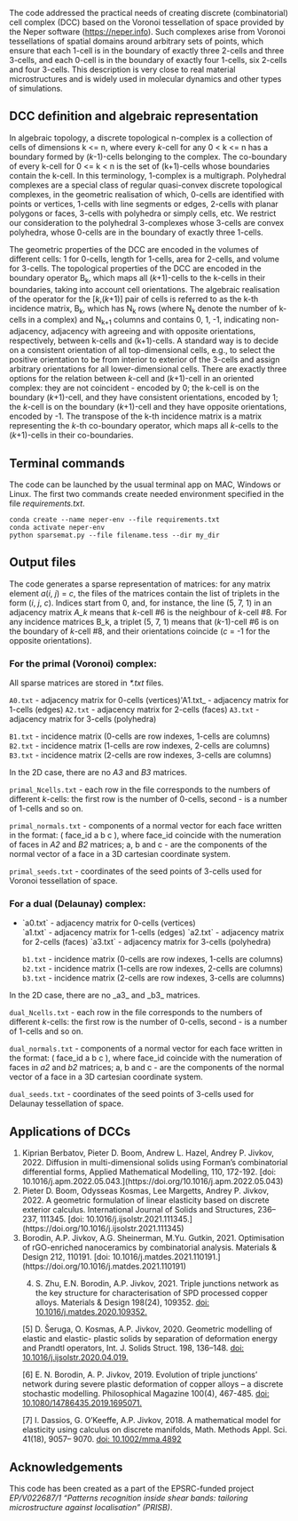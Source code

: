 The code addressed the practical needs of creating discrete (combinatorial) cell complex (DCC) 
based on the Voronoi tessellation of space provided by the Neper software (https://neper.info). Such complexes arise from Voronoi tessellations of spatial domains around arbitrary sets of points, which ensure that each 1-cell is in the boundary of exactly three 2-cells and three 3-cells, and each 0-cell is in the boundary of exactly four 1-cells, six 2-cells and four 3-cells. This description is very close to real material microstructures and is widely used in molecular dynamics and other types of simulations.

## DCC definition and algebraic representation
In algebraic topology, a discrete topological n-complex is a collection of cells of dimensions k <= n, where every _k_-cell for any 0 < k <= n has a boundary formed by (_k_-1)-cells belonging to the complex. The co-boundary of every k-cell for 0 <= k < n is the set of (k+1)-cells whose boundaries contain the k-cell. In this terminology, 1-complex is a multigraph. Polyhedral complexes are a special class of regular quasi-convex discrete topological complexes, in the geometric realisation of which, 0-cells are identified with points or vertices, 1-cells with line segments or edges, 2-cells with planar polygons or faces, 3-cells with polyhedra or simply cells, etc. We restrict our consideration to the polyhedral 3-complexes whose 3-cells are convex polyhedra, whose 0-cells are in the boundary of exactly three 1-cells. 

The geometric properties of the DCC are encoded in the volumes of different cells: 1 for 0-cells, length for 1-cells, area for 2-cells, and volume for 3-cells. The topological properties of the DCC are encoded in the boundary operator B<sub>k</sub>, which maps all (_k_+1)-cells to the k-cells in their boundaries, taking into account cell orientations.
The algebraic realisation of the operator for the [_k_,(_k_+1)] pair of cells is referred to as the k-th incidence matrix, B<sub>k</sub>, which has N<sub>k</sub> rows (where N<sub>k</sub> denote the number of k-cells in a complex) and N<sub>k+1</sub> columns and contains 0, 1, -1, indicating non-adjacency, adjacency with agreeing and with opposite orientations, respectively, between k-cells and (k+1)-cells. A standard way is to decide on a consistent orientation of all top-dimensional cells, e.g., to select the positive orientation to be from interior to exterior of the 3-cells and assign arbitrary orientations for all lower-dimensional cells. There are exactly three options for the relation between _k_-cell and (_k_+1)-cell in an oriented complex: they are not coincident - encoded by 0; the k-cell is on the boundary (_k_+1)-cell, and they have consistent orientations, encoded by 1; the _k_-cell is on the boundary (_k_+1)-cell and they have opposite orientations, encoded by -1. The transpose of the k-th incidence matrix is a matrix representing the _k_-th co-boundary operator, which maps all _k_-cells to the (_k_+1)-cells in their co-boundaries.

## Terminal commands
The code can be launched by the usual terminal app on MAC, Windows or Linux. The first two commands create needed environment specified in the file _requirements.txt_. 

```
conda create --name neper-env --file requirements.txt
conda activate neper-env
python sparsemat.py --file filename.tess --dir my_dir
```

## Output files
The code generates a sparse representation of matrices: for any matrix element _a_(_i_, _j_) = _c_, the files of the matrices contain the list of triplets in the form (_i_, _j_, _c_). Indices start from 0, and, for instance, the line (5, 7, 1) in an adjacency matrix _A_k_ means that _k_-cell #6 is the neighbour of _k_-cell #8. For any incidence matrices B_k, a triplet (5, 7, 1) means that (_k_-1)-cell #6 is on the boundary of _k_-cell #8, and their orientations coincide (_c_ = -1 for the opposite orientations). 

### For the primal (Voronoi) complex:
All sparse matrices are stored in _*.txt_ files.

`A0.txt` - adjacency matrix for 0-cells (vertices)'A1.txt_ - adjacency matrix for 1-cells (edges)
`A2.txt` - adjacency matrix for 2-cells (faces)
`A3.txt` - adjacency matrix for 3-cells (polyhedra)

`B1.txt` - incidence matrix (0-cells are row indexes, 1-cells are columns)
`B2.txt` - incidence matrix (1-cells are row indexes, 2-cells are columns)
`B3.txt` - incidence matrix (2-cells are row indexes, 3-cells are columns)

In the 2D case, there are no _A3_ and _B3_ matrices.

`primal_Ncells.txt` - each row in the file corresponds to the numbers of different _k_-cells: the first row is the number of 0-cells,
second - is a number of 1-cells and so on.

`primal_normals.txt` - components of a normal vector for each face written in the format: ( face_id a b c ), where 
face_id coincide with the numeration of faces in _A2_ and _B2_ matrices; a, b and c - are the components of the normal vector of a face in a 3D cartesian coordinate system.

`primal_seeds.txt` - coordinates of the seed points of 3-cells used for Voronoi tessellation of space.

### For a dual (Delaunay) complex:
<ul>
<li> `a0.txt` - adjacency matrix for 0-cells (vertices) </li>
`a1.txt` - adjacency matrix for 1-cells (edges) 
`a2.txt` - adjacency matrix for 2-cells (faces) 
`a3.txt` - adjacency matrix for 3-cells (polyhedra) 

`b1.txt` - incidence matrix (0-cells are row indexes, 1-cells are columns) 
`b2.txt` - incidence matrix (1-cells are row indexes, 2-cells are columns) 
`b3.txt` - incidence matrix (2-cells are row indexes, 3-cells are columns) 
</ul>
In the 2D case, there are no _a3_ and _b3_ matrices.

`dual_Ncells.txt` - each row in the file corresponds to the numbers of different _k_-cells: the first row is the number of 0-cells,
second - is a number of 1-cells and so on.

`dual_normals.txt` - components of a normal vector for each face written in the format: ( face_id a b c ), where 
face_id coincide with the numeration of faces in _a2_ and _b2_ matrices; a, b and c - are the components of the normal vector of a face in a 3D cartesian coordinate system.

`dual_seeds.txt` - coordinates of the seed points of 3-cells used for Delaunay tessellation of space.


## Applications of DCCs
<ol>
<li> Kiprian Berbatov, Pieter D. Boom, Andrew L. Hazel, Andrey P. Jivkov, 2022. Diffusion in multi-dimensional solids using Forman’s combinatorial differential forms, Applied Mathematical Modelling, 110, 172-192. [doi: 10.1016/j.apm.2022.05.043.](https://doi.org/10.1016/j.apm.2022.05.043) </li>

<li> Pieter D. Boom, Odysseas Kosmas, Lee Margetts, Andrey P. Jivkov, 2022. A geometric formulation of linear elasticity based on discrete exterior calculus. International Journal of Solids and Structures, 236–237, 111345. [doi: 10.1016/j.ijsolstr.2021.111345.](https://doi.org/10.1016/j.ijsolstr.2021.111345) </li>

<li> Borodin, A.P. Jivkov, A.G. Sheinerman, M.Yu. Gutkin, 2021. Optimisation of rGO-enriched nanoceramics by combinatorial analysis. Materials & Design 212, 110191. [doi: 10.1016/j.matdes.2021.110191.](https://doi.org/10.1016/j.matdes.2021.110191) </li>

4. S. Zhu, E.N. Borodin, A.P. Jivkov, 2021. Triple junctions network as the key structure for characterisation of SPD processed copper alloys. Materials & Design 198(24), 109352. [doi: 10.1016/j.matdes.2020.109352.](https://doi.org/10.1016/j.matdes.2020.109352)

[5] D. Šeruga, O. Kosmas, A.P. Jivkov, 2020. Geometric modelling of elastic and elastic- plastic solids by separation of deformation energy and Prandtl operators, Int. J. Solids Struct. 198, 136–148. [doi: 10.1016/j.ijsolstr.2020.04.019.](https://doi.org/10.1016/j.ijsolstr.2020.04.019)

[6] E. N. Borodin, A. P. Jivkov, 2019. Evolution of triple junctions’ network during severe plastic deformation of copper alloys – a discrete stochastic modelling. Philosophical Magazine 100(4), 467-485. [doi: 10.1080/14786435.2019.1695071.](https://doi.org/10.1080/14786435.2019.1695071)

[7] I. Dassios, G. O’Keeffe, A.P. Jivkov, 2018. A mathematical model for elasticity using calculus on discrete manifolds, Math. Methods Appl. Sci. 41(18), 9057– 9070. [doi: 10.1002/mma.4892](https://doi.org/10.1002/mma.4892)
</ol>

## Acknowledgements
This code has been created as a part of the EPSRC-funded project _EP/V022687/1 “Patterns recognition inside shear bands: tailoring microstructure against localisation” (PRISB)_.
